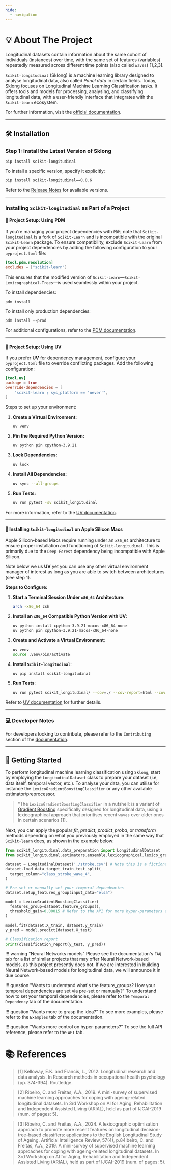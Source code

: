 ```yaml
---
hide:
  - navigation
---
```


# 💡 About The Project

Longitudinal datasets contain information about the same cohort of individuals (instances) over time, 
with the same set of features (variables) repeatedly measured across different time points 
(also called `waves`) [1,2,3].

`Scikit-longitudinal` (Sklong) is a machine learning library designed to analyse
longitudinal data, also called _Panel data_ in certain fields. Today, Sklong focuses on Longitudinal Machine Learning Classification tasks.
It offers tools and models for processing, analysing, 
and classifying longitudinal data, with a user-friendly interface that 
integrates with the `Scikit-learn` ecosystem.

For further information, visit the [official documentation](https://simonprovost.github.io/scikit-longitudinal/).

---

## 🛠️ Installation

### Step 1: Install the Latest Version of Sklong

```shell
pip install scikit-longitudinal
```

To install a specific version, specify it explicitly:
```shell
pip install scikit-longitudinal==0.0.6
```
Refer to the [Release Notes](https://github.com/simonprovost/scikit-longitudinal/releases) for available versions.

---

### Installing `Scikit-longitudinal` as Part of a Project

#### 🫵 Project Setup: Using PDM

If you’re managing your project dependencies with `PDM`, note that `Scikit-longitudinal` is a fork of `Scikit-Learn` and is incompatible with the original `Scikit-Learn` package. To ensure compatibility, exclude `Scikit-Learn` from your project dependencies by adding the following configuration to your `pyproject.toml` file:

````toml
[tool.pdm.resolution]
excludes = ["scikit-learn"]
````

This ensures that the modified version of `Scikit-Learn`—`Scikit-Lexicographical-Trees`—is used seamlessly within your project.

To install dependencies:
```shell
pdm install
```

To install only production dependencies:
```shell
pdm install --prod
```

For additional configurations, refer to the [PDM documentation](https://pdm.fming.dev/).

---

#### 🫵 Project Setup: Using UV

If you prefer **UV** for dependency management, configure your `pyproject.toml` file to override conflicting packages. Add the following configuration:

````toml
[tool.uv]
package = true
override-dependencies = [
    "scikit-learn ; sys_platform == 'never'",
]
````

Steps to set up your environment:
1. **Create a Virtual Environment:**
   ```bash
   uv venv
   ```

2. **Pin the Required Python Version:**
   ```bash
   uv python pin cpython-3.9.21
   ```

3. **Lock Dependencies:**
   ```bash
   uv lock
   ```

4. **Install All Dependencies:**
   ```bash
   uv sync --all-groups
   ```

5. **Run Tests:**
   ```bash
   uv run pytest -sv scikit_longitudinal
   ```

For more information, refer to the [UV documentation](https://docs.astral.sh/uv/).

---

#### 🐾 Installing `Scikit-longitudinal` on Apple Silicon Macs

Apple Silicon-based Macs require running under an `x86_64` architecture to ensure proper installation and functioning of `Scikit-longitudinal`. This is primarily due to the `Deep-Forest` dependency being incompatible with Apple Silicon.

Note below we us **UV** yet you can use any other virtual environment manager of interest as long as you are able to switch between architectures (see step 1).

**Steps to Configure:**

1. **Start a Terminal Session Under `x86_64` Architecture**:
   ```bash
   arch -x86_64 zsh
   ```

2. **Install an `x86_64` Compatible Python Version with UV**:
   ```bash
   uv python install cpython-3.9.21-macos-x86_64-none
   uv python pin cpython-3.9.21-macos-x86_64-none
   ```

3. **Create and Activate a Virtual Environment**:
   ```bash
   uv venv
   source .venv/bin/activate
   ```

4. **Install `Scikit-longitudinal`**:
   ```bash
   uv pip install scikit-longitudinal
   ```

5. **Run Tests**:
   ```bash
   uv run pytest scikit_longitudinal/ --cov=./ --cov-report=html --cov-config=.coveragerc --cov-report=html:htmlcov/scikit_longitudinal -s -vv --capture=no
   ```

Refer to [UV documentation](https://docs.astral.sh/uv/) for further details.

---

### 💻 Developer Notes

For developers looking to contribute, please refer to the `Contributing` section of the [documentation](https://simonprovost.github.io/scikit-longitudinal/).

---

## 🚀 Getting Started

To perform longitudinal machine learning classification using `Sklong`, start by employing the
`LongitudinalDataset` class to prepare your dataset (i.e, data itself, temporal vector, etc.). To analyse your data, 
you can utilise for instance the `LexicoGradientBoostingClassifier` or any other available estimator/preprocessor. 

> "The `LexicoGradientBoostingClassifier` in a nutshell: is a variant of 
> [Gradient Boosting](https://scikit-learn.org/stable/modules/generated/sklearn.ensemble.GradientBoostingClassifier.html)
> specifically designed for longitudinal data, using a lexicographical approach that prioritises recent
> `waves` over older ones in certain scenarios [1].

Next, you can apply the popular _fit_, _predict_, _prodict_proba_, or _transform_
methods depending on what you previously employed in the same way that `Scikit-learn` does, as shown in the example below:

``` py
from scikit_longitudinal.data_preparation import LongitudinalDataset
from scikit_longitudinal.estimators.ensemble.lexicographical.lexico_gradient_boosting import LexicoGradientBoostingClassifier

dataset = LongitudinalDataset('./stroke.csv') # Note this is a fictional dataset. Use yours!
dataset.load_data_target_train_test_split(
  target_column="class_stroke_wave_4",
)

# Pre-set or manually set your temporal dependencies 
dataset.setup_features_group(input_data="elsa")

model = LexicoGradientBoostingClassifier(
  features_group=dataset.feature_groups(),
  threshold_gain=0.00015 # Refer to the API for more hyper-parameters and their meaning
)

model.fit(dataset.X_train, dataset.y_train)
y_pred = model.predict(dataset.X_test)

# Classification report
print(classification_report(y_test, y_pred))
```

!!! warning "Neural Networks models"
    Please see the documentation's `FAQ` tab for a list of similar projects that may offer 
    Neural Network-based models, as this project presently does not. 
    If we are interested in building Neural Network-based models for longitudinal data, 
    we will announce it in due course.

!!! question "Wants to understand what's the feature_groups? How your temporal dependencies are set via pre-set or manually?"
    To understand how to set your temporal dependencies, please refer to the `Temporal Dependency` tab of the documentation.

!!! question "Wants more to grasp the idea?"
    To see more examples, please refer to the `Examples` tab of the documentation.

!!! question "Wants more control on hyper-parameters?"
    To see the full API reference, please refer to the `API` tab.

# 📚 References

> [1] Kelloway, E.K. and Francis, L., 2012. Longitudinal research and data analysis. In Research methods in occupational health psychology (pp. 374-394). Routledge.

> [2] Ribeiro, C. and Freitas, A.A., 2019. A mini-survey of supervised machine learning approaches for coping with ageing-related longitudinal datasets. In 3rd Workshop on AI for Aging, Rehabilitation and Independent Assisted Living (ARIAL), held as part of IJCAI-2019 (num. of pages: 5).

> [3] Ribeiro, C. and Freitas, A.A., 2024. A lexicographic optimisation approach to promote more recent 
features on longitudinal decision-tree-based classifiers: applications to the English Longitudinal Study 
of Ageing. Artificial Intelligence Review, 57(4), p.84ibeiro, C. and Freitas, A.A., 2019. A mini-survey of supervised machine learning approaches for coping with ageing-related longitudinal datasets. In 3rd Workshop on AI for Aging, Rehabilitation and Independent Assisted Living (ARIAL), held as part of IJCAI-2019 (num. of pages: 5).